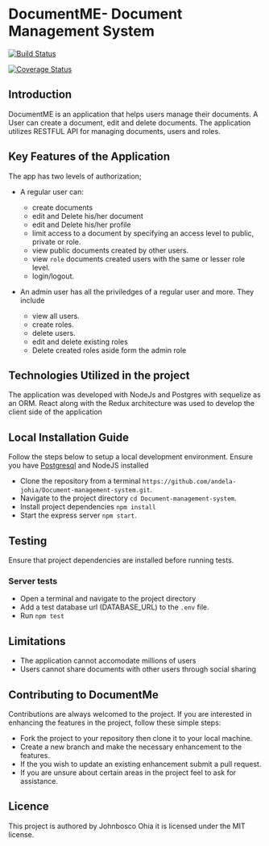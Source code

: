 # DocumentME- Document Management System

[![Build Status](https://travis-ci.org/andela-johia/Document-management-system.png?branch=master)](https://travis-ci.org/andela-johia/Document-management-system)

[![Coverage Status](https://coveralls.io/repos/github/andela-johia/Document-management-system/badge.png)](https://coveralls.io/github/andela-johia/Document-management-system)


## Introduction

DocumentME is an application that helps users manage their documents. A User can create a document, edit and delete documents.
The application utilizes RESTFUL API for managing documents, users and roles.


## Key Features of the Application

The app has two levels of authorization;

* A regular user can:
    * create documents
    * edit and Delete his/her document
    * edit and Delete his/her profile
    * limit access to a document by specifying an access level to public, private or role.
    * view public documents created by other users.
    * view `role` documents created users with the same or lesser role level.
    * login/logout.

* An admin user has all the priviledges of a regular user and more. They include
    * view all users.
    * create roles.
    * delete users.
    * edit and delete existing roles
    * Delete created roles aside form the admin role

## Technologies Utilized in the project
The application was developed with NodeJs and Postgres with sequelize as an ORM.
React along with the Redux architecture was used to develop the client side of the application


## Local Installation Guide
Follow the steps below to setup a local development environment. Ensure you have [Postgresql](https://www.postgresql.org/) and NodeJS installed

* Clone the repository from a terminal `https://github.com/andela-johia/Document-management-system.git`.
* Navigate to the project directory `cd Document-management-system`.
* Install project dependencies `npm install`
* Start the express server `npm start`.

## Testing
Ensure that project dependencies are installed before running tests.

### Server tests
* Open a terminal and navigate to the project directory
* Add a test database url (DATABASE_URL) to the `.env` file.
* Run `npm test`


## Limitations

* The application cannot accomodate millions of users
* Users cannot share documents with other users through social sharing


## Contributing to DocumentMe
Contributions are always welcomed to the project. If you are interested in enhancing the features in the project, follow these simple steps:
 * Fork the project to your repository then clone it to your local machine.
 * Create a new branch and make the necessary enhancement to the features.
 * If the you wish to update an existing enhancement submit a pull request.
 * If you are unsure about certain areas in the project feel to ask for assistance.

## Licence
This project is authored by Johnbosco Ohia it is licensed under the MIT license.
